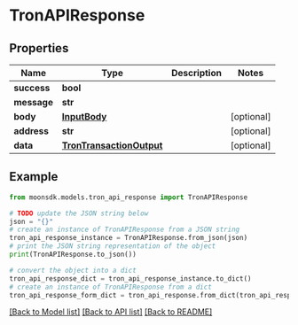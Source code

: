 # TronAPIResponse

## Properties

| Name        | Type                                                  | Description | Notes       |
| ----------- | ----------------------------------------------------- | ----------- | ----------- |
| **success** | **bool**                                              |             |             |
| **message** | **str**                                               |             |             |
| **body**    | [**InputBody**](inputbody.md)                         |             | \[optional] |
| **address** | **str**                                               |             | \[optional] |
| **data**    | [**TronTransactionOutput**](trontransactionoutput.md) |             | \[optional] |

## Example

```python
from moonsdk.models.tron_api_response import TronAPIResponse

# TODO update the JSON string below
json = "{}"
# create an instance of TronAPIResponse from a JSON string
tron_api_response_instance = TronAPIResponse.from_json(json)
# print the JSON string representation of the object
print(TronAPIResponse.to_json())

# convert the object into a dict
tron_api_response_dict = tron_api_response_instance.to_dict()
# create an instance of TronAPIResponse from a dict
tron_api_response_form_dict = tron_api_response.from_dict(tron_api_response_dict)
```

[\[Back to Model list\]](./#documentation-for-models) [\[Back to API list\]](./#documentation-for-api-endpoints) [\[Back to README\]](./)
